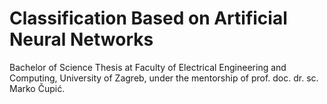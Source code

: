 # Classification Based on Artificial Neural Networks

Bachelor of Science Thesis at Faculty of Electrical Engineering and Computing, University of Zagreb, under the 
mentorship of prof. doc. dr. sc. Marko Čupić.